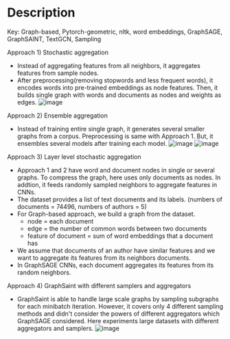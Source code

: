 # Description

Key: Graph-based, Pytorch-geometric, nltk, word embeddings, GraphSAGE, GraphSAINT, TextGCN, Sampling

Approach 1) Stochastic aggregation
- Instead of aggregating features from all neighbors, it aggregates features from sample nodes. 
- After preprocessing(removing stopwords and less frequent words), it encodes words into pre-trained embeddings as node features. Then, it builds single graph with words and documents as nodes and weights as edges. 
![image](https://user-images.githubusercontent.com/45250729/100066340-40c92300-2e35-11eb-879c-4957dc4a3035.png)

Approach 2) Ensemble aggregation 
- Instead of training entire single graph, it generates several smaller graphs from a corpus. Preprocessing is same with Approach 1. But, it ensembles several models after training each model. 
![image](https://user-images.githubusercontent.com/45250729/100066465-6ce4a400-2e35-11eb-9764-f63daa9ce7d0.png)
![image](https://user-images.githubusercontent.com/45250729/100066777-c220b580-2e35-11eb-9fb4-f06da9a5875a.png)

Approach 3) Layer level stochastic aggregation 
- Approach 1 and 2 have word and document nodes in single or several graphs. To compress the graph, here uses only documents as nodes. In addtion, it feeds randomly sampled neighbors to aggregate features in CNNs. 
- The dataset provides a list of text documents and its labels. (numbers of documents = 74496, numbers of authors = 5)
- For Graph-based approach, we build a graph from the dataset. 
    - node = each document
    - edge = the number of common words between two documents 
    - feature of document = sum of word embeddings that a document has 
 - We assume that documents of an author have similar features and we want to aggregate its features from its neighbors documents. 
 - In GraphSAGE CNNs, each document aggregates its features from its random neighbors. 

Approach 4) GraphSaint with different samplers and aggregators 
- GraphSaint is able to handle large scale graphs by sampling subgraphs for each minibatch iteration. However, it covers only 4 different sampling methods and didn't consider the powers of different aggregators which GraphSAGE considered. Here experiments large datasets with different aggregators and samplers. 
![image](https://user-images.githubusercontent.com/45250729/100094881-fa39ef80-2e59-11eb-8a52-f70548b184aa.png)
